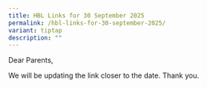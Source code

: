 ```yaml
---
title: HBL Links for 30 September 2025
permalink: /hbl-links-for-30-september-2025/
variant: tiptap
description: ""
---
```

<p>Dear Parents,</p>
<p>We will be updating the link closer to the date. Thank you.</p>